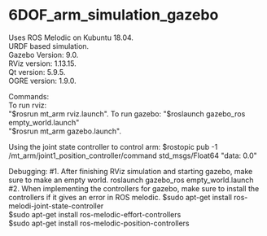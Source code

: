 # 6DOF_arm_simulation_gazebo          
Uses ROS Melodic on Kubuntu 18.04.                           
URDF based simulation.                                
Gazebo Version: 9.0.                            
RViz version: 1.13.15.                         
Qt version: 5.9.5.                    
OGRE version: 1.9.0.                                  

Commands:                         
To run rviz:         
"$rosrun mt_arm rviz.launch".                     
To run gazebo:                    
"$roslaunch gazebo_ros empty_world.launch"                
"$rosrun mt_arm gazebo.launch".

Using the joint state controller to control arm:
$rostopic pub -1 /mt_arm/joint1_position_controller/command std_msgs/Float64 "data: 0.0"

Debugging:
#1. After finishing RViz simulation and starting gazebo, make sure to make an empty world.
roslaunch gazebo_ros empty_world.launch
#2. When implementing the controllers for gazebo, make sure to install the controllers if it gives an error in ROS melodic.
$sudo apt-get install ros-melodi-joint-state-controller        
$sudo apt-get install ros-melodic-effort-controllers           
$sudo apt-get install ros-melodic-position-controllers          

